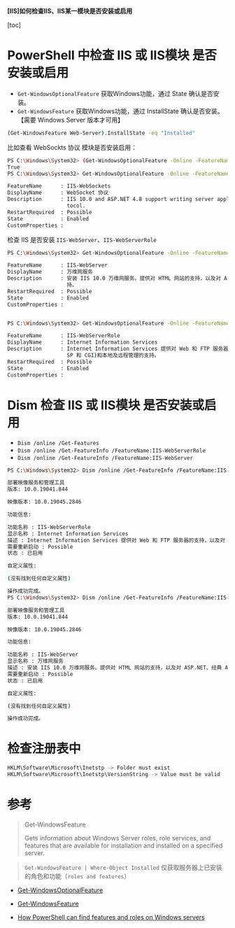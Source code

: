 **[IIS]如何检查IIS、IIS某一模块是否安装或启用**

[toc]

# PowerShell 中检查 IIS 或 IIS模块 是否安装或启用

- `Get-WindowsOptionalFeature` 获取Windows功能，通过 State 确认是否安装。
- `Get-WindowsFeature` 获取Windows功能，通过 InstallState 确认是否安装。【需要 Windows Server 版本才可用】



```sh
(Get-WindowsFeature Web-Server).InstallState -eq "Installed"
```

比如查看 WebSockts 协议 模块是否安装启用：

```sh
PS C:\Windows\System32> (Get-WindowsOptionalFeature -Online -FeatureName IIS-WebSockets).State  -eq "Enabled"
True
PS C:\Windows\System32> Get-WindowsOptionalFeature -Online -FeatureName IIS-WebSockets

FeatureName      : IIS-WebSockets
DisplayName      : WebSocket 协议
Description      : IIS 10.0 and ASP.NET 4.8 support writing server applications that communicate over the WebSocket Pro
                   tocol.
RestartRequired  : Possible
State            : Enabled
CustomProperties :

```

检查 IIS 是否安装 `IIS-WebServer`、`IIS-WebServerRole`

```sh
PS C:\Windows\System32> Get-WindowsOptionalFeature -Online -FeatureName IIS-WebServer

FeatureName      : IIS-WebServer
DisplayName      : 万维网服务
Description      : 安装 IIS 10.0 万维网服务。提供对 HTML 网站的支持，以及对 ASP.NET、经典 ASP 和 Web 服务器扩展的可选支
                   持。
RestartRequired  : Possible
State            : Enabled
CustomProperties :


PS C:\Windows\System32> Get-WindowsOptionalFeature -Online -FeatureName IIS-WebServerRole

FeatureName      : IIS-WebServerRole
DisplayName      : Internet Information Services
Description      : Internet Information Services 提供对 Web 和 FTP 服务器的支持，以及对 ASP.NET 网站、动态内容(如经典 A
                   SP 和 CGI)和本地及远程管理的支持。
RestartRequired  : Possible
State            : Enabled
CustomProperties :
```

# Dism 检查 IIS 或 IIS模块 是否安装或启用

- `Dism /online /Get-Features`
- `Dism /online /Get-FeatureInfo /FeatureName:IIS-WebServerRole`
- `Dism /online /Get-FeatureInfo /FeatureName:IIS-WebServer`

```sh
PS C:\Windows\System32> Dism /online /Get-FeatureInfo /FeatureName:IIS-WebServerRole

部署映像服务和管理工具
版本: 10.0.19041.844

映像版本: 10.0.19045.2846

功能信息:

功能名称 : IIS-WebServerRole
显示名称 : Internet Information Services
描述 : Internet Information Services 提供对 Web 和 FTP 服务器的支持，以及对 ASP.NET 网站、动态内容(如经典 ASP 和 CGI)和 本地及远程管理的支持。
需要重新启动 : Possible
状态 : 已启用

自定义属性:

(没有找到任何自定义属性)

操作成功完成。
PS C:\Windows\System32> Dism /online /Get-FeatureInfo /FeatureName:IIS-WebServer

部署映像服务和管理工具
版本: 10.0.19041.844

映像版本: 10.0.19045.2846

功能信息:

功能名称 : IIS-WebServer
显示名称 : 万维网服务
描述 : 安装 IIS 10.0 万维网服务。提供对 HTML 网站的支持，以及对 ASP.NET、经典 ASP 和 Web 服务器扩展的可选支持。
需要重新启动 : Possible
状态 : 已启用

自定义属性:

(没有找到任何自定义属性)

操作成功完成。
```

# 检查注册表中

```sh
HKLM\Software\Microsoft\Inetstp -> Folder must exist
HKLM\Software\Microsoft\Inetstp\VersionString -> Value must be valid
```

# 参考

> Get-WindowsFeature
>
> Gets information about Windows Server roles, role services, and features that are available for installation and installed on a specified server.

> `Get-WindowsFeature | Where-Object Installed` 仅获取服务器上已安装的角色和功能（`roles and features`）

- [Get-WindowsOptionalFeature](https://learn.microsoft.com/en-us/powershell/module/dism/get-windowsoptionalfeature?view=windowsserver2022-ps)

- [Get-WindowsFeature](https://learn.microsoft.com/en-us/powershell/module/servermanager/get-windowsfeature?view=windowsserver2022-ps)

- [How PowerShell can find features and roles on Windows servers](https://www.networkworld.com/article/3639038/how-powershell-can-find-features-and-roles-on-windows-servers.html)